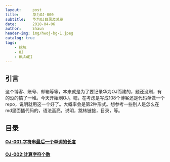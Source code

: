 ```yaml
---
layout:     post
title:      华为OJ-000
subtitle:   华为OJ目录及总览
date:       2018-04-06
author:     Shaun
header-img: img/hwoj-bg-1.jpeg
catalog: true
tags:
    - 挖坑
    - OJ
    - HUAWEI
---
```



## 引言

这个博客、账号、邮箱等等，本来就是为了要记录华为OJ而建的，题还没刷，有的没的搞了一堆。今天开始刷OJ。嗯，在考虑是写成108个博客还是代码单做一个repo，说明就用这一个好了。大概率会是第2种形式。想参考一些别人是怎么在md里面插代码的，语法高亮，说明，跳转链接，目录，等。




## 目录


#### [OJ-001:字符串最后一个单词的长度](https://zryang.github.io/2018/04/06/hwoj-001/)

#### [OJ-002:计算字符个数](https://zryang.github.io/2018/04/07/hwoj-002/)
